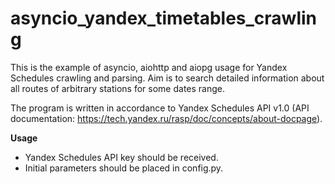 # asyncio_yandex_timetables_crawling

This is the example of asyncio, aiohttp and aiopg usage for Yandex Schedules crawling and parsing. Aim is to search detailed information about all routes of arbitrary stations for some dates range.

The program is written in accordance to Yandex Schedules API v1.0 (API documentation: https://tech.yandex.ru/rasp/doc/concepts/about-docpage). 

**Usage**
* Yandex Schedules API key should be received.
* Initial parameters should be placed in config.py.
